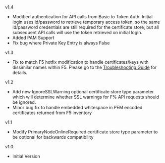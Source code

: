 v1.4
- Modified authentication for API calls from Basic to Token Auth.  Initial login uses id/password to retrieve temporary access token, so the same id/password credentials are still required for the certificate store, but all subsequent API calls will use the token retrieved on initial login.
- Added PAM Support
- Fix bug where Private Key Entry is always False

v1.3
- Fix to match F5 hotfix modification to handle certificates/keys with dissimilar names within F5.  Please go to the [Troubleshooting Guide](Troubleshooting.md#certificate-renewal-error) for details.

v1.2
- Add new IgnoreSSLWarning optional certificate store type parameter which will determine whether SSL warnings for F% API requests should be ignored.
- Minor bug fix to handle embedded whitespace in PEM encoded certificates returned from F5 inventory

v1.1
- Modify PrimaryNodeOnlineRequired certificate store type parameter to be optional for backwards compatibility

v1.0  
- Initial Version
